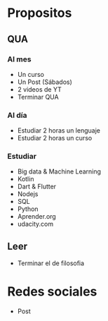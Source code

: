 # Propositos

## QUA

### Al mes

- Un curso
- Un Post (Sábados)
- 2 videos de YT
- Terminar QUA

### Al día

- Estudiar 2 horas un lenguaje
- Estudiar 2 horas un curso


### Estudiar

- Big data & Machine Learning
- Kotlin
- Dart & Flutter
- Nodejs
- SQL
- Python 
- Aprender.org
- udacity.com

## Leer

- Terminar el de filosofia

# Redes sociales

- Post